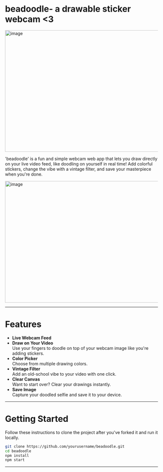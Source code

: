 # beadoodle- a drawable sticker webcam <3

<img width="600" height="400" alt="image" src="https://github.com/user-attachments/assets/818063fd-f164-4c2c-b2b3-b16b5db7d1ff" /> 

'beadoodle' is a fun and simple webcam web app that lets you draw directly on your live video feed, like doodling on yourself in real time! Add colorful stickers, change the vibe with a vintage filter, and save your masterpiece when you're done. 

<img width="600" height="400" alt="image" src="https://github.com/user-attachments/assets/b9e53f05-7eab-4730-84ed-a13d9647a4ae" />

---
#  Features

- **Live Webcam Feed**  
- **Draw on Your Video**  
  Use your fingers to doodle on top of your webcam image like you're adding stickers.
- **Color Picker**  
  Choose from multiple drawing colors.
- **Vintage Filter**  
  Add an old-school vibe to your video with one click.
- **Clear Canvas**  
  Want to start over? Clear your drawings instantly.
- **Save Image**  
  Capture your doodled selfie and save it to your device.

---

# Getting Started

Follow these instructions to clone the project after you've forked it and run it locally.

```bash
git clone https://github.com/yourusername/beadoodle.git
cd beadoodle
npm install
npm start
```

---
